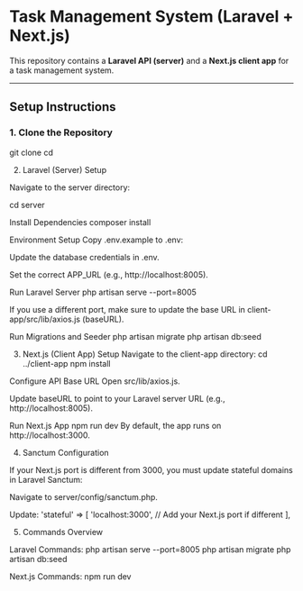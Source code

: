 # Task Management System (Laravel + Next.js)

This repository contains a **Laravel API (server)** and a **Next.js client app** for a task management system.

---

## **Setup Instructions**

### **1. Clone the Repository**
git clone <repository-url>
cd <repository-name>

2. Laravel (Server) Setup

Navigate to the server directory:

cd server

Install Dependencies
composer install

Environment Setup
Copy .env.example to .env:

Update the database credentials in .env.

Set the correct APP_URL (e.g., http://localhost:8005).

Run Laravel Server
php artisan serve --port=8005

If you use a different port, make sure to update the base URL in client-app/src/lib/axios.js (baseURL).

Run Migrations and Seeder
php artisan migrate
php artisan db:seed

3. Next.js (Client App) Setup
Navigate to the client-app directory:
cd ../client-app
npm install

Configure API Base URL
Open src/lib/axios.js.

Update baseURL to point to your Laravel server URL (e.g., http://localhost:8005).

Run Next.js App
npm run dev
By default, the app runs on http://localhost:3000.

4. Sanctum Configuration

If your Next.js port is different from 3000, you must update stateful domains in Laravel Sanctum:

Navigate to server/config/sanctum.php.

Update:
'stateful' => [
    'localhost:3000', // Add your Next.js port if different
],


5. Commands Overview

Laravel Commands:
php artisan serve --port=8005
php artisan migrate
php artisan db:seed

Next.js Commands:
npm run dev

